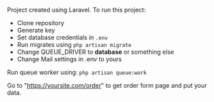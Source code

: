 Project created using Laravel.
To run this project:
- Clone repository
- Generate key
- Set database credentials in `.env`
- Run migrates using `php artisan migrate`
- Change QUEUE_DRIVER to **database** or something else
- Change Mail settings in .env to yours

Run queue worker using: `php artisan queue:work`

Go to "https://yoursite.com/order" to get order form page and put your data.

